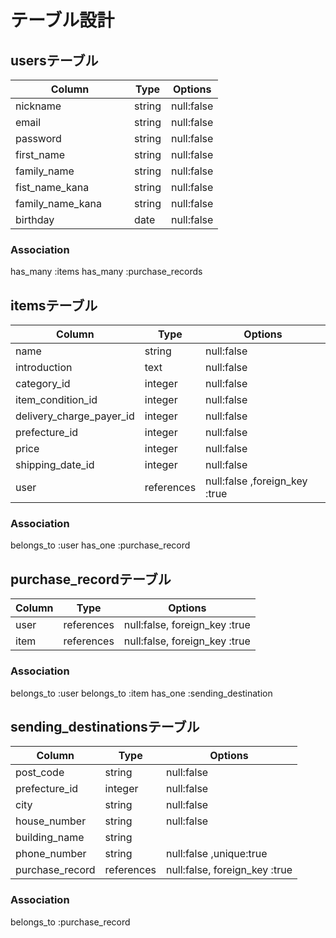 # テーブル設計

## usersテーブル

|Column               |Type   |Options     |
| ------------------- | ----- | ---------- |
|nickname             |string |null:false  |
|email                |string |null:false  |
|password 　　　　　　  |string |null:false  |
|first_name           |string |null:false  |
|family_name          |string |null:false  |
|fist_name_kana       |string |null:false  |
|family_name_kana     |string |null:false  |
|birthday             |date   |null:false  |

### Association
has_many :items
has_many :purchase_records

## itemsテーブル

|Column                 |Type    |Options     |
| --------------------- | ------ | ---------- |
|name                    |string |null:false  |
|introduction            |text   |null:false  |
|category_id             |integer|null:false  |
|item_condition_id       |integer|null:false  |
|delivery_charge_payer_id|integer|null:false  |
|prefecture_id           |integer|null:false  |
|price                   |integer|null:false  |
|shipping_date_id        |integer|null:false  |
|user                    |references|null:false ,foreign_key :true|

### Association
belongs_to :user
has_one :purchase_record

## purchase_recordテーブル

|Column                 |Type       |Options                        |
| --------------------- | --------- | ----------------------------- |
|user                   |references |null:false, foreign_key :true  |
|item                   |references |null:false, foreign_key :true  |

### Association
belongs_to :user
belongs_to :item
has_one :sending_destination

## sending_destinationsテーブル

|Column         |Type   |Options     |
| ------------- | ----- | ---------- |
|post_code      |string |null:false  |
|prefecture_id  |integer|null:false  |
|city           |string |null:false  |
|house_number   |string |null:false  |
|building_name  |string |            |
|phone_number   |string |null:false ,unique:true  |
|purchase_record |references|null:false, foreign_key :true|

### Association
belongs_to :purchase_record